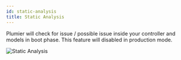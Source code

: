 ```yaml
---
id: static-analysis
title: Static Analysis
---
```


Plumier will check for issue / possible issue inside your controller and models in boot phase. This feature will disabled in production mode.

![Static Analysis](../assets/static-analysis.png)